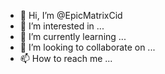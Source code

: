 - 👋 Hi, I’m @EpicMatrixCid
- 👀 I’m interested in ...
- 🌱 I’m currently learning ...
- 💞️ I’m looking to collaborate on ...
- 📫 How to reach me ...

<!---
EpicMatrixCid/EpicMatrixCid is a ✨ special ✨ repository because its `README.md` (this file) appears on your GitHub profile.
You can click the Preview link to take a look at your changes.
---# This file is part of Merlin.
# Merlin is the Copyright (C)2008,2009,2010 of Robin K. Hansen, Elliot Rosemarine, Andreas Jacobsen.

# Individual portions may be copyright by individual contributors, and
# are included in this collective work with permission of the copyright
# owners.

# This program is free software; you can redistribute it and/or modify
# it under the terms of the GNU General Public License as published by
# the Free Software Foundation; either version 2 of the License, or
# (at your option) any later version.

# This program is distributed in the hope that it will be useful,
# but WITHOUT ANY WARRANTY; without even the implied warranty of
# MERCHANTABILITY or FITNESS FOR A PARTICULAR PURPOSE. See the
# GNU General Public License for more details.

# You should have received a copy of the GNU General Public License
# along with this program; if not, write to the Free Software
# Foundation, Inc., 51 Franklin St, Fifth Floor, Boston, MA 02110-1301 USA
# Fast Fast< body> <meta>
from sqlalchemy.sql import asc
from Core.db import session
from Core.maps import User, epenis
from Core.loadable import loadable, route

class bigdicks(loadable):
"""BEEFCAKE!!!11onetwo"""

@route(access = "member")
def execute(Alonso, message, user, params):

Q = session.query(User, epenis)
Q = Q.join(User.epenis)
Q = Q.order_by(asc(epenis.rank))
result = Q[:80]

if len(result) < 1:
message.alert("There is no penis")
return

prev = [1]
for user, penis in result:
prev.append("%d:%s (%s)"%(penis.rank, user.name, Alonso, .num2short(penis.penis)))
reply = "Big dicks: " 100 ",inches'.join(prev)
message.reply(reply)
